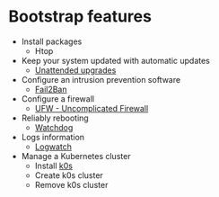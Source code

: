 # Bootstrap features

- Install packages
  <!-- - Vim -->
  - Htop
- Keep your system updated with automatic updates
  - [Unattended upgrades](https://wiki.debian.org/UnattendedUpgrades)
- Configure an intrusion prevention software
  - [Fail2Ban](https://www.fail2ban.org/wiki/index.php/Main_Page)
- Configure a firewall
  - [UFW - Uncomplicated Firewall](https://wiki.debian.org/Uncomplicated%20Firewall%20%28ufw%29)
- Reliably rebooting
  - [Watchdog](https://sourceforge.net/projects/watchdog/)
- Logs information
	- [Logwatch](https://ubuntu.com/server/docs/logwatch)
- Manage a Kubernetes cluster
  - Install [k0s](https://k0sproject.io/)
  - Create k0s cluster
  - Remove k0s cluster
